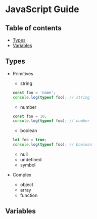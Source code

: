 # JavaScript Guide

## Table of contents
* [Types](#types)
* [Variables](#variables)

## Types
* Primitives
  * string
  ```javascript
  const foo = 'name';
  console.log(typeof foo); // string
  ```
  * number
  ```javascript
  const foo = 10;
  console.log(typeof foo); // number
  ```
  * boolean
  ```javascript
  let foo = true;
  console.log(typeof foo); // boolean
  ```
  * null
  * undefined
  * symbol

* Complex
  * object
  * array
  * function

## Variables
